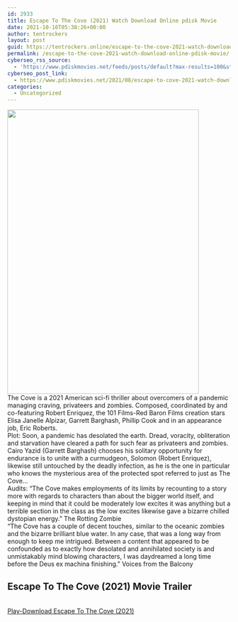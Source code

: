 ```yaml
---
id: 2933
title: Escape To The Cove (2021) Watch Download Online pdisk Movie
date: 2021-10-16T05:38:26+00:00
author: tentrockers
layout: post
guid: https://tentrockers.online/escape-to-the-cove-2021-watch-download-online-pdisk-movie/
permalink: /escape-to-the-cove-2021-watch-download-online-pdisk-movie/
cyberseo_rss_source:
  - 'https://www.pdiskmovies.net/feeds/posts/default?max-results=100&start-index=701'
cyberseo_post_link:
  - https://www.pdiskmovies.net/2021/08/escape-to-cove-2021-watch-download.html
categories:
  - Uncategorized
---
```

<div class="separator">
  <a href="https://1.bp.blogspot.com/-SXFdv9iYrbM/YStmfvOGowI/AAAAAAAAAfM/zz1kJGpMHLgxQcDb6vm8u2ffA9g_ew4rACLcBGAsYHQ/s2048/Escape%2BTo%2BThe%2BCove%2B%25282021%2529%2BWatch%2BDownload%2BOnline%2Bpdisk%2BMovie.jpg" imageanchor="1"><img loading="lazy" border="0" data-original-height="2048" data-original-width="1383" height="640" src="https://1.bp.blogspot.com/-SXFdv9iYrbM/YStmfvOGowI/AAAAAAAAAfM/zz1kJGpMHLgxQcDb6vm8u2ffA9g_ew4rACLcBGAsYHQ/w432-h640/Escape%2BTo%2BThe%2BCove%2B%25282021%2529%2BWatch%2BDownload%2BOnline%2Bpdisk%2BMovie.jpg" width="432" /></a>
</div>

<div>
  <span>The Cove is a 2021 American sci-fi thriller about overcomers of a pandemic managing craving, privateers and zombies. Composed, coordinated by and co-featuring Robert Enriquez, the 101 Films-Red Baron Films creation stars Elisa Janelle Alpizar, Garrett Barghash, Phillip Cook and in an appearance job, Eric Roberts.&nbsp;</span>
</div>

<div>
  <span>Plot: Soon, a pandemic has desolated the earth. Dread, voracity, obliteration and starvation have cleared a path for such fear as privateers and zombies.&nbsp;</span>
</div>

<div>
  <span>Cairo Yazid (Garrett Barghash) chooses his solitary opportunity for endurance is to unite with a curmudgeon, Solomon (Robert Enriquez), likewise still untouched by the deadly infection, as he is the one in particular who knows the mysterious area of the protected spot referred to just as The Cove…&nbsp;</span>
</div>

<div>
  <span>Audits: &#8220;The Cove makes employments of its limits by recounting to a story more with regards to characters than about the bigger world itself, and keeping in mind that it could be moderately low excites it was anything but a terrible section in the class as the low excites likewise gave a bizarre chilled dystopian energy.&#8221; The Rotting Zombie&nbsp;</span>
</div>

<div>
  <span>&#8220;The Cove has a couple of decent touches, similar to the oceanic zombies and the bizarre brilliant blue water. In any case, that was a long way from enough to keep me intrigued. Between a content that appeared to be confounded as to exactly how desolated and annihilated society is and unmistakably mind blowing characters, I was daydreamed a long time before the Deus ex machina finishing.&#8221; Voices from the Balcony</span>
</div>

<div>
  <h2>
    <span>Escape To The Cove (2021) Movie Trailer</span>
  </h2>
</div>

  
<a href="https://kofilink.com/1/bnYyanN0MDAwb2Nx?dn=1" onclick="window.open('https://kofilink.com/1/bnYyanN0MDAwb2Nx?dn=1','popup','width=600,height=600'); return false;" target="popup" rel="noopener"><br /> Play-Download Escape To The Cove (2021)<br /> </a>